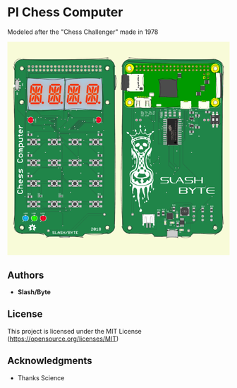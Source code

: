 # PI Chess Computer
Modeled after the "Chess Challenger" made in 1978

![GitHub Logo](/3D%20render/image.png)

## Authors
* **Slash/Byte**
## License
This project is licensed under the MIT License
(https://opensource.org/licenses/MIT)
## Acknowledgments
* Thanks Science

